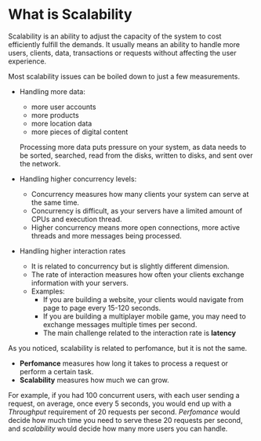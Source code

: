 # What is Scalability

Scalability is an ability to adjust the capacity of the system to cost efficiently fulfill the demands.
It usually means an ability to handle more users, clients, data, transactions or requests without affecting the user experience.

Most scalability issues can be boiled down to just a few measurements.

-   Handling more data:

    -   more user accounts
    -   more products
    -   more location data
    -   more pieces of digital content

    Processing more data puts pressure on your system, as data needs to be sorted, searched, read from the disks, written to disks, and sent over the network.

-   Handling higher concurrency levels:

    -   Concurrency measures how many clients your system can serve at the same time.
    -   Concurrency is difficult, as your servers have a limited amount of CPUs and execution thread.
    -   Higher concurrency means more open connections, more active threads and more messages being processed.

-   Handling higher interaction rates
    -   It is related to concurrency but is slightly different dimension.
    -   The rate of interaction measures how often your clients exchange information with your servers.
    -   Examples:
        -   If you are building a website, your clients would navigate from page to page every 15-120 seconds.
        -   If you are building a multiplayer mobile game, you may need to exchange messages multiple times per second.
        -   The main challenge related to the interaction rate is **latency**

As you noticed, scalability is related to perfomance, but it is not the same.

-   **Perfomance** measures how long it takes to process a request or perform a certain task.
-   **Scalability** measures how much we can grow.

For example, if you had 100 concurrent users, with each user sending a request, on average, once every 5 seconds, you would end up with a _Throughput_ requirement of 20 requests per second.
_Perfomance_ would decide how much time you need to serve these 20 requests per second, and _scalability_ would decide how many more users you can handle.
